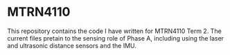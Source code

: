 # MTRN4110 

This repository contains the code I have written for MTRN4110 Term 2. The current files pretain to the sensing role of Phase A, including using the laser and ultrasonic distance sensors and the IMU. 
